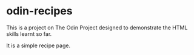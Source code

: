 # odin-recipes

This is a project on The Odin Project designed to demonstrate the HTML skills learnt so far. 

It is a simple recipe page.